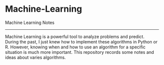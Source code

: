 # Machine-Learning
Machine Learning Notes
_____

Machine Learning is a powerful tool to analyze problems and predict. During the past, I just knew how to implement these algorithms in Python 
or R. However, knowing when and how to use an algorithm for a specific situation is much more important. This repository records some notes and
ideas about varies algorithms. 

